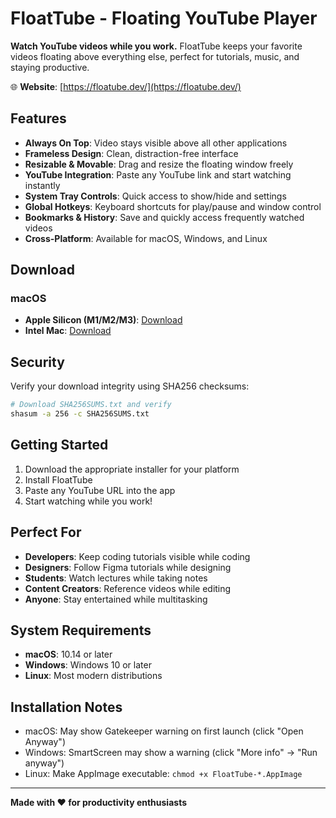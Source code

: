 # FloatTube - Floating YouTube Player

**Watch YouTube videos while you work.** FloatTube keeps your favorite videos floating above everything else, perfect for tutorials, music, and staying productive.

🌐 **Website**: [https://floatube.dev/](https://floatube.dev/)

## Features

- **Always On Top**: Video stays visible above all other applications
- **Frameless Design**: Clean, distraction-free interface
- **Resizable & Movable**: Drag and resize the floating window freely
- **YouTube Integration**: Paste any YouTube link and start watching instantly
- **System Tray Controls**: Quick access to show/hide and settings
- **Global Hotkeys**: Keyboard shortcuts for play/pause and window control
- **Bookmarks & History**: Save and quickly access frequently watched videos
- **Cross-Platform**: Available for macOS, Windows, and Linux

## Download

### macOS
- **Apple Silicon (M1/M2/M3)**: [Download](FloatTube-1.0.0-arm64.dmg)
- **Intel Mac**: [Download](FloatTube-1.0.0.dmg)

## Security

Verify your download integrity using SHA256 checksums:

```bash
# Download SHA256SUMS.txt and verify
shasum -a 256 -c SHA256SUMS.txt
```

## Getting Started

1. Download the appropriate installer for your platform
2. Install FloatTube
3. Paste any YouTube URL into the app
4. Start watching while you work!

## Perfect For

- **Developers**: Keep coding tutorials visible while coding
- **Designers**: Follow Figma tutorials while designing
- **Students**: Watch lectures while taking notes
- **Content Creators**: Reference videos while editing
- **Anyone**: Stay entertained while multitasking

## System Requirements

- **macOS**: 10.14 or later
- **Windows**: Windows 10 or later
- **Linux**: Most modern distributions

## Installation Notes

- macOS: May show Gatekeeper warning on first launch (click "Open Anyway")
- Windows: SmartScreen may show a warning (click "More info" → "Run anyway")
- Linux: Make AppImage executable: `chmod +x FloatTube-*.AppImage`

---

**Made with ❤️ for productivity enthusiasts**



